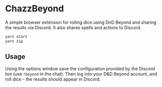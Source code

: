 # ChazzBeyond

A simple browser extension for rolling dice using DnD Beyond and sharing the results via Discord.
It also shares spells and actions to Discord.

```sh
yarn start 
yarn zip
```

## Usage

Using the options window save the configuration provided by the Discord bot (use `!beyond` in the chat).
Then log into your D&D Beyond account, and roll dice - the results should appear in Discord.
